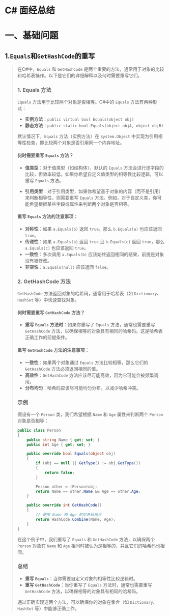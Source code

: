 # C# 面经总结



# 一、基础问题

## 1.`Equals`和`GetHashCode`的重写

> 在C#中，`Equals` 和 `GetHashCode` 是两个重要的方法，通常用于对象的比较和哈希表操作。以下是它们的详细解释以及何时需要重写它们。
>
> ### 1. Equals 方法
>
> `Equals` 方法用于比较两个对象是否相等。C#中的 `Equals` 方法有两种形式：
>
> - **实例方法**：`public virtual bool Equals(object obj)`
> - **静态方法**：`public static bool Equals(object objA, object objB)`
>
> 默认情况下，`Equals` 方法（实例方法）在 `System.Object` 中实现为引用相等性检查，即比较两个对象是否引用同一个内存地址。
>
> #### 何时需要重写 `Equals` 方法？
>
> - **值类型**：对于值类型（如结构体），默认的 `Equals` 方法会进行逐字段的比较，但效率较低。如果你希望自定义值类型的相等性比较逻辑，可以重写 `Equals` 方法。
>   
> - **引用类型**：对于引用类型，如果你希望基于对象的内容（而不是引用）来判断相等性，则需要重写 `Equals` 方法。例如，对于自定义类，你可能希望根据某些字段或属性来判断两个对象是否相等。
>
> #### 重写 `Equals` 方法的注意事项：
>
> - **对称性**：如果 `a.Equals(b)` 返回 `true`，那么 `b.Equals(a)` 也应该返回 `true`。
> - **传递性**：如果 `a.Equals(b)` 返回 `true` 且 `b.Equals(c)` 返回 `true`，那么 `a.Equals(c)` 也应该返回 `true`。
> - **一致性**：多次调用 `a.Equals(b)` 应该始终返回相同的结果，前提是对象没有被修改。
> - **非空性**：`a.Equals(null)` 应该返回 `false`。
>
> ### 2. GetHashCode 方法
>
> `GetHashCode` 方法返回对象的哈希码，通常用于哈希表（如 `Dictionary`、`HashSet` 等）中快速查找对象。
>
> #### 何时需要重写 `GetHashCode` 方法？
>
> - **重写 `Equals` 方法时**：如果你重写了 `Equals` 方法，通常也需要重写 `GetHashCode` 方法，以确保相等的对象具有相同的哈希码。这是哈希表正确工作的前提条件。
>
> #### 重写 `GetHashCode` 方法的注意事项：
>
> - **一致性**：如果两个对象通过 `Equals` 方法比较相等，那么它们的 `GetHashCode` 方法必须返回相同的值。
> - **高效性**：`GetHashCode` 方法应该尽可能高效，因为它可能会被频繁调用。
> - **分布均匀**：哈希码应该尽可能均匀分布，以减少哈希冲突。
>
> ### 示例
>
> 假设有一个 `Person` 类，我们希望根据 `Name` 和 `Age` 属性来判断两个 `Person` 对象是否相等：
>
> ```csharp
> public class Person
> {
>     public string Name { get; set; }
>     public int Age { get; set; }
> 
>     public override bool Equals(object obj)
>     {
>         if (obj == null || GetType() != obj.GetType())
>         {
>             return false;
>         }
> 
>         Person other = (Person)obj;
>         return Name == other.Name && Age == other.Age;
>     }
> 
>     public override int GetHashCode()
>     {
>         // 使用 Name 和 Age 的哈希码组合
>         return HashCode.Combine(Name, Age);
>     }
> }
> ```
>
> 在这个例子中，我们重写了 `Equals` 和 `GetHashCode` 方法，以确保两个 `Person` 对象在 `Name` 和 `Age` 相同时被认为是相等的，并且它们的哈希码也相同。
>
> ### 总结
>
> - **重写 `Equals`**：当你需要自定义对象的相等性比较逻辑时。
> - **重写 `GetHashCode`**：当你重写了 `Equals` 方法时，通常也需要重写 `GetHashCode` 方法，以确保相等的对象具有相同的哈希码。
>
> 通过正确实现这两个方法，可以确保你的对象在集合（如 `Dictionary`、`HashSet` 等）中能够正确工作。